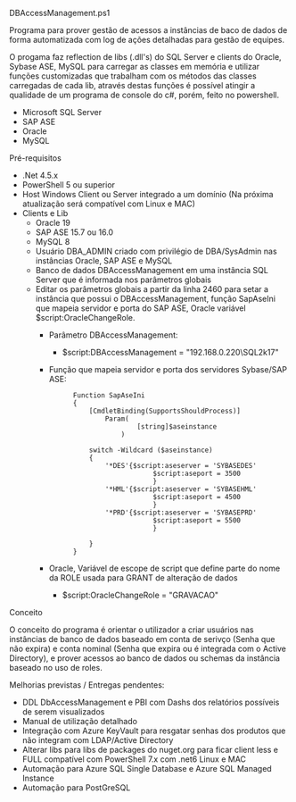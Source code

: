DBAccessManagement.ps1

Programa para prover gestão de acessos a instâncias de baco de dados de forma automatizada com log de ações detalhadas para gestão de equipes.

O progama faz reflection de libs (.dll's) do SQL Server e clients do Oracle, Sybase ASE, MySQL para carregar as classes em memória e utilizar funções customizadas que trabalham com os métodos das classes carregadas de cada lib, através destas funções é possível atingir a qualidade de um programa de console do c#, porém, feito no powershell.

 - Microsoft SQL Server
 - SAP ASE 
 - Oracle
 - MySQL


Pré-requisitos

- .Net 4.5.x
- PowerShell 5 ou superior 
- Host Windows Client ou Server integrado a um domínio (Na próxima atualização será compatível com Linux e MAC)
- Clients e Lib
    - Oracle 19
    - SAP ASE 15.7 ou 16.0
    - MySQL 8
    - Usuário DBA_ADMIN criado com privilégio de DBA/SysAdmin nas instâncias Oracle, SAP ASE e MySQL
    - Banco de dados DBAccessManagement em uma instância SQL Server que é informada nos parâmetros globais
    - Editar os parâmetros globais a partir da linha 2460 para setar a instância que possui o DBAccessManagement, função SapAseIni que mapeia servidor e porta do SAP ASE, Oracle variável $script:OracleChangeRole.
        - Parâmetro DBAccessManagement:
            - $script:DBAccessManagement = "192.168.0.220\SQL2k17"
        - Função que mapeia servidor e porta dos servidores Sybase/SAP ASE:
                    
                    Function SapAseIni
                    {
                        [CmdletBinding(SupportsShouldProcess)]
                            Param(
                                    [string]$aseinstance
                                )

                        switch -Wildcard ($aseinstance)
                        {
                            '*DES'{$script:aseserver = 'SYBASEDES'
                                        $script:aseport = 3500
                                        }
                            '*HML'{$script:aseserver = 'SYBASEHML'
                                        $script:aseport = 4500
                                        }
                            '*PRD'{$script:aseserver = 'SYBASEPRD'
                                        $script:aseport = 5500
                                        }
                            
                        }
                    }
        - Oracle, Variável de escope de script que define parte do nome da ROLE usada para GRANT de alteração de dados
            - $script:OracleChangeRole = "GRAVACAO"

Conceito

O conceito do programa é orientar o utilizador a criar usuários nas instâncias de banco de dados baseado em conta de serivço (Senha que não expira) e conta nominal (Senha que expira ou é integrada com o Active Directory), e prover acessos ao banco de dados ou schemas da instância baseado no uso de roles.


Melhorias previstas / Entregas pendentes:
- DDL DbAccessManagement e PBI com Dashs dos relatórios possíveis de serem visualizados
- Manual de utilização detalhado
- Integração com Azure KeyVault para resgatar senhas dos produtos que não integram com LDAP/Active Directory
- Alterar libs para libs de packages do nuget.org para ficar client less e FULL compatível com PowerShell 7.x com .net6 Linux e MAC
- Automação para Azure SQL Single Database e Azure SQL Managed Instance
- Automação para PostGreSQL
